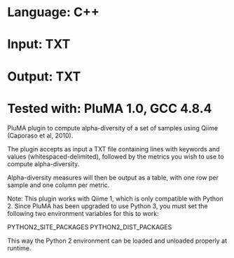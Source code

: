 # Language: C++
# Input: TXT
# Output: TXT
# Tested with: PluMA 1.0, GCC 4.8.4

PluMA plugin to compute alpha-diversity of a set of samples using Qiime (Caporaso et al, 2010).

The plugin accepts as input a TXT file containing lines with keywords and values (whitespaced-delimited),
followed by the metrics you wish to use to compute alpha-diversity.

Alpha-diversity measures will then be output as a table, with one row per sample and one column per metric.

Note: This plugin works with Qiime 1, which is only compatible with Python 2.  Since PluMA has been
upgraded to use Python 3, you must set the following two environment variables for this to work:

PYTHON2_SITE_PACKAGES
PYTHON2_DIST_PACKAGES

This way the Python 2 environment can be loaded and unloaded properly at runtime.
